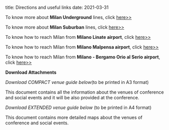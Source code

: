title: Directions and useful links
date: 2021-03-31

To know more about **Milan Underground** lines, click [here>>](http://www.atm.it/en/viaggiaconnoi/pages/schemaretemetro.aspx) 

 

To know more about **Milan Suburban** lines, click [here>>](http://www.trenord.it/en/the-lines/regional-railway.aspx) 

 

 

 

 

To know how to reach Milan from **Milano Linate airport**, click [here>>](http://www.milanolinate-airport.com/en/directions-and-parking) 

 

To know how to reach Milan from **Milano Malpensa airport**, click [here>>](http://www.milanomalpensa-airport.com/en/directions-and-parking) 

 

To know how to reach Milan from **Milano - Bergamo Orio al Serio airport**, click [here>>](http://www.sacbo.it/Editorial/newsCategoryViewProcess.jsp?editorialID=171) 



**Download Attachments** 
 
 *Download COMPACT venue guide below*(to be printed in A3 format) 

 

This document contains all the information about the venues of conference and social events and it will be also provided at the conference.

 

 
*Download EXTENDED venue guide below* (to be printed in A4 format)

 

This document contains more detailed maps about the venues of conference and social events.